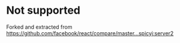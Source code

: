 # Not supported


Forked and extracted from https://github.com/facebook/react/compare/master...spicyj:server2

